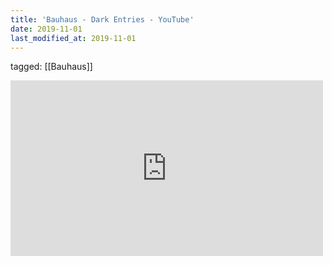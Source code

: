 ```yaml
---
title: 'Bauhaus - Dark Entries - YouTube'
date: 2019-11-01
last_modified_at: 2019-11-01
---
```

tagged: [[Bauhaus]]
<iframe allow="accelerometer; autoplay; clipboard-write; encrypted-media; gyroscope; picture-in-picture" allowfullscreen="" frameborder="0" height="281" id="youtube_iframe" src="https://www.youtube.com/embed/N8n6k8QcU3k?feature=oembed&amp;enablejsapi=1&amp;origin=https://safe.txmblr.com&amp;wmode=opaque" width="500"></iframe>